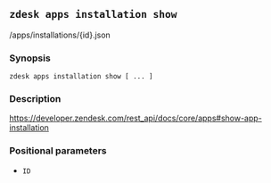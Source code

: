 ## `zdesk apps installation show`

/apps/installations/{id}.json

### Synopsis

    zdesk apps installation show [ ... ]

### Description

https://developer.zendesk.com/rest_api/docs/core/apps#show-app-installation

### Positional parameters

* `ID`

